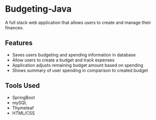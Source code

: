 # Budgeting-Java

A full stack web application that allows users to create and manage their finances.

<H2> Features </H2>  
<ul>
  <li> Saves users budgeting and spending information in database </li>
  <li> Allow users to create a budget and track expenses </li> 
  <li> Application adjusts remaining budget amount based on spending </li>
  <li> Shows summary of user spending in comparison to created budget </li>
</ul>

<H2> Tools Used </H2>
<ul> 
  <li> SpringBoot </li>
  <li> mySQL </li>
  <li> Thymeleaf </li>
  <li> HTML/CSS </li>
</ul>

